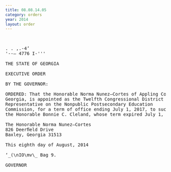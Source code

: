 ```yaml
---
title: 08.08.14.05
category: orders
year: 2014
layout: order
---
```


<pre>      

. . ,.-4’
'--— 4776 I-'''

THE STATE OF GEORGIA

EXECUTIVE ORDER

BY THE GOVERNOR:

ORDERED: That the Honorable Norma Nunez—Cortes of Appling County,
Georgia, is appointed as the Twelfth Congressional District
Representative on the Nonpublic Postsecondary Education
Commission, for a term of office ending July 1, 2017, to succeed
the Honorable Bonnie C. Cleland, whose term expired July 1, 2011.

The Honorable Norma Nunez—Cortes
826 Deerﬁeld Drive
Baxley, Georgia 31513

This eighth day of August, 2014

‘_(\nIO\mv\_ Bag 9.

GOVERNOR

</pre>
